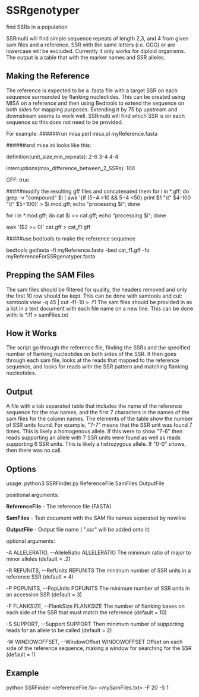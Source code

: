 # SSRgenotyper
find SSRs in a population

SSRmulti will find simple sequence repeats of length 2,3, and 4 from given sam files and a reference. SSR with the same letters (i.e. GGG) or are lowercase will be excluded. Currently it only works for diploid organisms. The output is a table that with the marker names and SSR alleles. 

## Making the Reference

The reference is expected to be a .fasta file with a target SSR on each sequence surrounded by flanking nucleotides. This can be created using MISA on a reference and then using Bedtools to extend the sequence on both sides for mapping purposes. Extending it by 75 bp upstream and downstream seems to work well. SSRmulti will find which SSR is on each sequence so this does not need to be provided.

For example:
######run misa
perl misa.pl myReference.fasta

######and misa.ini looks like this:

definition(unit_size,min_repeats):                   2-6 3-4 4-4

interruptions(max_difference_between_2_SSRs):        100

GFF:                                                     true

#####modify the resulting gff files and concatenated them
for i in \*.gff; do grep -v "compound" $i | awk '{if ($5-$4 >10 && $5-$4 <50) print $1 "\t" $4-100 "\t" $5+100}' > $i.mod.gff; echo "processing $i"; done

for i in \*.mod.gff; do cat $i >> cat.gff; echo "processing $i"; done

awk '($2 >= 0)' cat.gff > cat_f1.gff 

#####use bedtools to make the reference sequence

bedtools getfasta -fi myReference.fasta -bed cat_f1.gff -fo myReferenceForSSRgenotyper.fasta

## Prepping the SAM Files
The sam files should be filtered for quality, the headers removed and only the first 10 row should be kept. This can be done with samtools and cut:
  samtools view -q 45 <samFile> | cut -f1-10 > <samFile>.f1
The sam files should be provided in as a list in a text document with each file name on a new line. This can be done with:
  ls *.f1 > samFiles.txt

## How it Works

The script go through the reference file, finding the SSRs and the specified number of flanking nucleotides on both sides of the SSR. It then goes through each sam file, looks at the reads that mapped to the reference sequence, and looks for reads with the SSR pattern and matching flanking nucleotides.

## Output

A file with a tab separated table that includes the name of the reference sequence for the row names, and the first 7 characters in the names of the sam files for the column names. The elements of the table show the number of SSR units found. For example, "7-7" means that the SSR unit was found 7 times. This is likely a homogenous allele. If this were to show "7-6" then reads supporting an allele with 7 SSR units were found as well as reads supporting 6 SSR units. This is likely a hetrozygous allele. If "0-0" shows, then there was no call.

## Options

usage: python3 SSRFinder.py ReferenceFile SamFiles OutputFile

positional arguments:

**ReferenceFile** - The reference file (FASTA)

**SamFiles** - Text document with the SAM file names seperated by
                        newline
                        
**OutputFile** - Output file name ( ".ssr" will be added onto it)

optional arguments:
  
  -A ALLELERATIO, --AlleleRatio ALLELERATIO
                        The minimum ratio of major to minor alleles 
                        (default = .2)
  
  -R REFUNITS, --RefUnits REFUNITS
                        The minimum number of SSR units in a reference SSR
                        (default = 4)
  
  -P POPUNITS, --PopUnits POPUNITS
                        The minimum number of SSR units in an accession SSR
                        (default = 3)
  
  -F FLANKSIZE, --FlankSize FLANKSIZE
                        The number of flanking bases on each side of the SSR
                        that must match the reference (default = 10)
  
  -S SUPPORT, --Support SUPPORT
                        Then minimum number of supporting reads for an allele
                        to be called (default = 2)
  
  -W WINDOWOFFSET, --WindowOffset WINDOWOFFSET
                        Offset on each side of the reference sequence, making
                        a window for searching for the SSR (default = 1)

## Example
python SSRFinder <referenceFile.fa> <mySamFiles.txt> <myOutput> -F 20 -S 1
